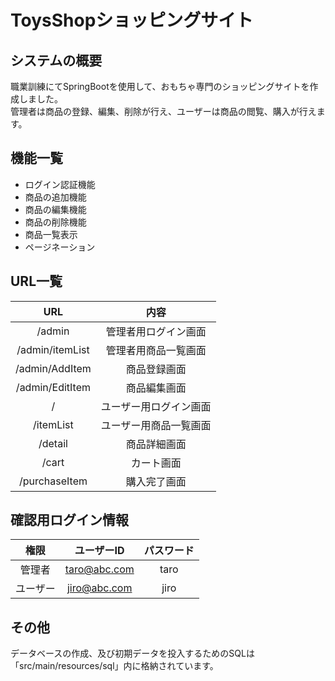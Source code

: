 # ToysShopショッピングサイト
## システムの概要
職業訓練にてSpringBootを使用して、おもちゃ専門のショッピングサイトを作成しました。  
管理者は商品の登録、編集、削除が行え、ユーザーは商品の閲覧、購入が行えます。

## 機能一覧
- ログイン認証機能
- 商品の追加機能
- 商品の編集機能
- 商品の削除機能
- 商品一覧表示
- ページネーション

## URL一覧
| URL |	内容 |
|:-----:|:-----:|
|/admin | 管理者用ログイン画面 |
|/admin/itemList | 管理者用商品一覧画面 |
|/admin/AddItem | 商品登録画面 |
|/admin/EditItem | 商品編集画面 |
|/ | ユーザー用ログイン画面 |
|/itemList | ユーザー用商品一覧画面 |
|/detail | 商品詳細画面 |
|/cart | カート画面 |
|/purchaseItem | 購入完了画面 |

## 確認用ログイン情報
| 権限 | ユーザーID | パスワード |
|:-----:|:-----:|:-----:|
| 管理者 | taro@abc.com | taro |
| ユーザー | jiro@abc.com | jiro |

## その他
データベースの作成、及び初期データを投入するためのSQLは「src/main/resources/sql」内に格納されています。

